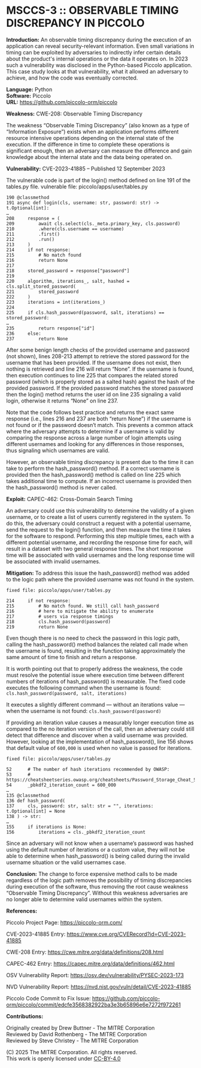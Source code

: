 # MSCCS-3 :: OBSERVABLE TIMING DISCREPANCY IN PICCOLO

**Introduction:** An observable timing discrepancy during the execution of an application can reveal security-relevant information. Even small variations in timing can be exploited by adversaries to indirectly infer certain details about the product's internal operations or the data it operates on. In 2023 such a vulnerability was disclosed in the Python-based Piccolo application. This case study looks at that vulnerability, what it allowed an adversary to achieve, and how the code was eventually corrected.

**Language:** Python  
**Software:** Piccolo  
**URL:** https://github.com/piccolo-orm/piccolo

**Weakness:** CWE-208: Observable Timing Discrepancy

The weakness “Observable Timing Discrepancy” (also known as a type of “Information Exposure”) exists when an application performs different resource intensive operations depending on the internal state of the execution. If the difference in time to complete these operations is significant enough, then an adversary can measure the difference and gain knowledge about the internal state and the data being operated on.

**Vulnerability:** CVE-2023-41885 – Published 12 September 2023

The vulnerable code is part of the login() method defined on line 191 of the tables.py file.
vulnerable file: piccolo/apps/user/tables.py

    190	@classmethod
    191	async def login(cls, username: str, password: str) -> t.Optional[int]:
    …
    208		response = (
    209			await cls.select(cls._meta.primary_key, cls.password)
    210			.where(cls.username == username)
    211			.first()
    212			.run()
    213		)
    214		if not response:
    215			# No match found
    216			return None
    217
    218		stored_password = response["password"]
    219
    220		algorithm, iterations_, salt, hashed = cls.split_stored_password(
    221			stored_password
    222		)
    223		iterations = int(iterations_)
    224
    225		if cls.hash_password(password, salt, iterations) == stored_password:
    …
    235			return response["id"]
    236		else:
    237			return None

After some benign length checks of the provided username and password (not shown), lines 208-213 attempt to retrieve the stored password for the username that has been provided. If the username does not exist, then nothing is retrieved and line 216 will return “None”. If the username is found, then execution continues to line 225 that compares the related stored password (which is properly stored as a salted hash) against the hash of the provided password. If the provided password matches the stored password then the login() method returns the user id on line 235 signaling a valid login, otherwise it returns “None” on line 237.

Note that the code follows best practice and returns the exact same response (i.e., lines 216 and 237 are both “return None”) if the username is not found or if the password doesn’t match. This prevents a common attack where the adversary attempts to determine if a username is valid by comparing the response across a large number of login attempts using different usernames and looking for any differences in those responses, thus signaling which usernames are valid.

However, an observable timing discrepancy is present due to the time it can take to perform the hash_password() method. If a correct username is provided then the hash_password() method is called on line 225 which takes additional time to compute. If an incorrect username is provided then the hash_password() method is never called.

**Exploit:** CAPEC-462: Cross-Domain Search Timing

An adversary could use this vulnerability to determine the validity of a given username, or to create a list of users currently registered in the system. To do this, the adversary could construct a request with a potential username, send the request to the login() function, and then measure the time it takes for the software to respond. Performing this step multiple times, each with a different potential username, and recording the response time for each, will result in a dataset with two general response times. The short response time will be associated with valid usernames and the long response time will be associated with invalid usernames.

**Mitigation:** To address this issue the hash_password() method was added to the logic path where the provided username was not found in the system.

    fixed file: piccolo/apps/user/tables.py
    
    214		if not response:
    215			# No match found. We still call hash_password
    216			# here to mitigate the ability to enumerate
    217			# users via response timings
    218			cls.hash_password(password)
    219			return None

Even though there is no need to check the password in this logic path, calling the hash_password() method balances the related call made when the username is found, resulting in the function taking approximately the same amount of time to finish and return a response.

It is worth pointing out that to properly address the weakness, the code must resolve the potential issue where execution time between different numbers of iterations of hash_password() is measurable. The fixed code executes the following command when the username is found: `cls.hash_password(password, salt, iterations)`

It executes a slightly different command — without an iterations value — when the username is not found: `cls.hash_password(password)`

If providing an iteration value causes a measurably longer execution time as compared to the no iteration version of the call, then an adversary could still detect that difference and discover when a valid username was provided. However, looking at the implementation of hash_password(), line 156 shows that default value of `600,000` is used when no value is passed for iterations.

    fixed file: piccolo/apps/user/tables.py
    
    52		# The number of hash iterations recommended by OWASP:
    53		# https://cheatsheetseries.owasp.org/cheatsheets/Password_Storage_Cheat_Sheet.html#pbkdf2
    54		_pbkdf2_iteration_count = 600_000
    …
    135	@classmethod
    136	def hash_password(
    137		cls, password: str, salt: str = "", iterations: t.Optional[int] = None
    138	) -> str:
    …
    155		if iterations is None:
    156			iterations = cls._pbkdf2_iteration_count

Since an adversary will not know when a username’s password was hashed using the default number of iterations or a custom value, they will not be able to determine when hash_password() is being called during the invalid username situation or the valid usernames case.

**Conclusion:** The change to force expensive method calls to be made regardless of the logic path removes the possibility of timing discrepancies during execution of the software, thus removing the root cause weakness “Observable Timing Discrepancy”. Without this weakness adversaries are no longer able to determine valid usernames within the system.

**References:**

Piccolo Project Page: https://piccolo-orm.com/

CVE-2023-41885 Entry: https://www.cve.org/CVERecord?id=CVE-2023-41885

CWE-208 Entry: https://cwe.mitre.org/data/definitions/208.html

CAPEC-462 Entry: https://capec.mitre.org/data/definitions/462.html

OSV Vulnerability Report: https://osv.dev/vulnerability/PYSEC-2023-173

NVD Vulnerability Report: https://nvd.nist.gov/vuln/detail/CVE-2023-41885

Piccolo Code Commit to Fix Issue: https://github.com/piccolo-orm/piccolo/commit/edcfe3568382922ba3e3b65896e6e7272f972261

**Contributions:**

Originally created by Drew Buttner - The MITRE Corporation<br>
Reviewed by David Rothenberg - The MITRE Corporation<br>
Reviewed by Steve Christey - The MITRE Corporation

(C) 2025 The MITRE Corporation. All rights reserved.<br>
This work is openly licensed under <a href="https://creativecommons.org/licenses/by/4.0/">CC-BY-4.0</a><br>
